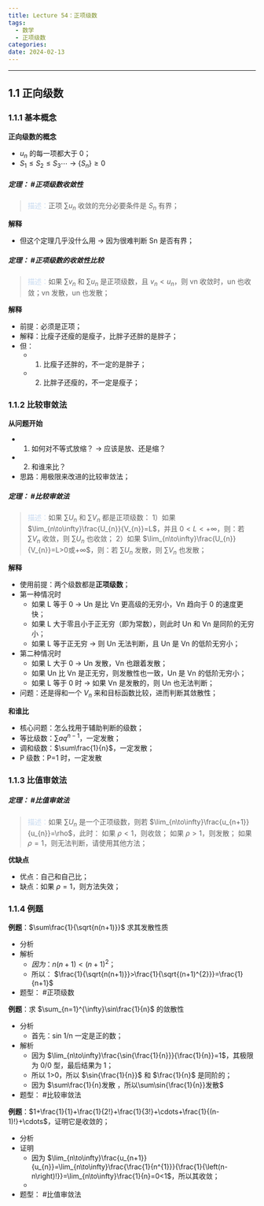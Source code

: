 ```yaml
---
title: Lecture 54：正项级数
tags:
  - 数学
  - 正项级数
categories: 
date: 2024-02-13
---
```

---
## 1.1 正向级数
### 1.1.1 基本概念
**正向级数的概念**
+ $u_n$ 的每一项都大于 0；
+ $S_{1}\leq S_{2}\leq S_{3}\cdots$  -> $\{S_{n}\}\geq0$

##### **定理**： #正项级数收敛性
> <font color="#8db3e2"><font color="#c6d9f0">描述：</font></font>正项 $\sum u_n$ 收敛的充分必要条件是 ${S_n}$ 有界；

**解释**
+ 但这个定理几乎没什么用 -> 因为很难判断 Sn 是否有界；

##### **定理**： #正项级数的收敛性比较
> <font color="#8db3e2"><font color="#c6d9f0">描述：</font></font>如果 $\sum v_n$ 和 $\sum u_n$ 是正项级数，且 $v_n < u_n$，则 vn 收敛时，un 也收敛；vn 发散，un 也发散；

**解释**
+ 前提：必须是正项；
+ 解释：比瘦子还瘦的是瘦子，比胖子还胖的是胖子；
+ 但：
	+ 1. 比瘦子还胖的，不一定的是胖子；
	+ 2. 比胖子还瘦的，不一定是瘦子；

### 1.1.2 比较审敛法
**从问题开始**
+ 1. 如何对不等式放缩？ -> 应该是放、还是缩？
+ 2. 和谁来比？
+ 思路：用极限来改进的比较审敛法；

##### **定理**： #比较审敛法 
> <font color="#8db3e2"><font color="#c6d9f0">描述：</font></font>如果 $\sum U_n$ 和 $\sum V_n$ 都是正项级数：
> 1）如果 $\lim_{n\to\infty}\frac{U_{n}}{V_{n}}=L$，并且 $0<L<+∞$，则：若 $\sum V_n$ 收敛，则 $\sum U_n$ 也收敛； 
> 2）如果 $\lim_{n\to\infty}\frac{U_{n}}{V_{n}}=L>0或+∞$，则：若 $\sum U_n$ 发散，则 $\sum V_n$ 也发散； 

**解释**
+ 使用前提：两个级数都是**正项级数**；
+ 第一种情况时
	+ 如果 L 等于 0 -> Un 是比 Vn 更高级的无穷小，Vn 趋向于 0 的速度更快；
	+ 如果 L 大于零且小于正无穷（即为常数），则此时 Un 和 Vn 是同阶的无穷小；
	+ 如果 L 等于正无穷 -> 则 Un 无法判断，且 Un 是 Vn 的低阶无穷小；
+ 第二种情况时
	+ 如果 L 大于 0 -> Un 发散，Vn 也跟着发散；
	+ 如果 Un 比 Vn 是正无穷，则发散性也一致，Un 是 Vn 的低阶无穷小；
	+ 如果 L 等于 0 时 -> 如果 Vn 是发散的，则 Un 也无法判断；
+ 问题：还是得和一个 $V_n$ 来和目标函数比较，进而判断其敛散性；

**和谁比**
+ 核心问题：怎么找用于辅助判断的级数；
+ 等比级数：$\sum aq^{n-1}$，一定发散；
+ 调和级数：$\sum\frac{1}{n}$，一定发散； 
+ P 级数：P=1 时，一定发散

### 1.1.3 比值审敛法
##### **定理**： #比值审敛法 
> <font color="#8db3e2"><font color="#c6d9f0">描述：</font></font>如果 $\sum U_n$ 是一个正项级数，则若 $\lim_{n\to\infty}\frac{u_{n+1}}{u_{n}}=\rho$，此时：
> 如果 $\rho <1$，则收敛；
> 如果 $\rho >1$，则发散；
> 如果 $\rho =1$，则无法判断，请使用其他方法；

**优缺点**
+ 优点：自己和自己比；
+ 缺点：如果 $\rho =1$，则方法失效；
### 1.1.4 例题
**例题**：$\sum\frac{1}{\sqrt{n(n+1)}}$ 求其发散性质
+ 分析
+ 解析
	+ $因为：n(n+1)<(n+1)^{2}$；
	+ 所以： $\frac{1}{\sqrt{n(n+1)}}>\frac{1}{\sqrt{(n+1)^{2}}}=\frac{1}{n+1}$
+ 题型： #正项级数 

**例题**：求 $\sum_{n=1}^{\infty}\sin\frac{1}{n}$ 的敛散性
+ 分析
	+ 首先：sin 1/n 一定是正的数；
+ 解析
	+ 因为 $\lim_{n\to\infty}\frac{\sin{\frac{1}{n}}}{\frac{1}{n}}=1$，其极限为 0/0 型，最后结果为 1；
	+ 所以 1>0，所以 $\sin{\frac{1}{n}}$ 和 $\frac{1}{n}$ 是同阶的； 
	+ 因为 $\sum\frac{1}{n}发散 ，所以\sum\sin{\frac{1}{n}}发散$
+ 题型： #比较审敛法

**例题**：$1+\frac{1}{1}+\frac{1}{2!}+\frac{1}{3!}+\cdots+\frac{1}{(n-1)!}+\cdots$，证明它是收敛的；
+ 分析
+ 证明
	+  因为 $\lim_{n\to\infty}\frac{u_{n+1}}{u_{n}}=\lim_{n\to\infty}\frac{\frac{1}{n^{1}}}{\frac{1}{\left(n-n\right)!}}=\lim_{n\to\infty}\frac{1}{n}=0<1$，所以其收敛；
	+ 
+ 题型： #比值审敛法 
